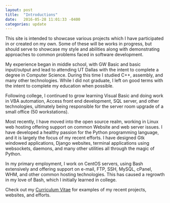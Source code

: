 ```yaml
---
layout: post
title:  "Introductions"
date:   2016-05-28 11:01:33 -0400
categories: update
---
```

This site is intended to showcase various projects which I have participated in or created on my own.  Some of these will be works in progress, but should serve to showcase my style and abilities along with demonstrating approaches to common problems faced in software development.

My experience began in middle school, with GW Basic and basic input/output and lead to attending UT Dallas with the intent to complete a degree in Computer Science.  During this time I studied C++, assembly, and many other technologies.  While I did not graduate, I left on good terms with the intent to complete my education when possible.

Following college, I continued to grow learning Visual Basic and doing work in VBA automation, Access front end development, SQL server, and other technologies, ultimately being responsible for the server room upgrade of a small office (50 workstations).  

Most recently, I have moved into the open source realm, working in Linux web hosting offering support on common Website and web server issues.  I have developed a healthy passion for the Python programming language, and it is largely the focus of my recent efforts.  I have designed Gtk windowed applications, Django websites, terminal applications using websockets, daemons, and many other utilities all through the magic of Python.

In my primary employment, I work on CentOS servers, using Bash extensively and offering support on e-mail, FTP, SSH, MySQL, cPanel, WHM, and other common hosting technologies.  This has caused a regrowth in my love of Bash, which I initially learned in college.

Check out my [Curriculum Vitae][cv] for examples of my recent projects, websites, and efforts.

[cv]: http://portfolio.pokeybill.us/cv/
